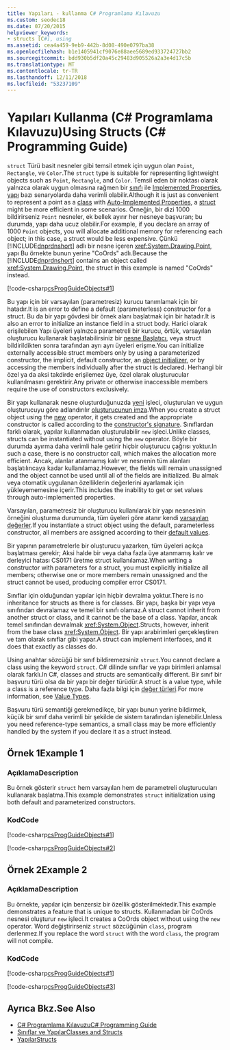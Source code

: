 ```yaml
---
title: Yapıları - kullanma C# Programlama Kılavuzu
ms.custom: seodec18
ms.date: 07/20/2015
helpviewer_keywords:
- structs [C#], using
ms.assetid: cea4a459-9eb9-442b-8d08-490e0797ba38
ms.openlocfilehash: b1e1405941cf9076e88aee5689ed933724727bb2
ms.sourcegitcommit: bdd930b5df20a45c29483d905526a2a3e4d17c5b
ms.translationtype: MT
ms.contentlocale: tr-TR
ms.lasthandoff: 12/11/2018
ms.locfileid: "53237109"
---
```

# <a name="using-structs-c-programming-guide"></a><span data-ttu-id="8a4ec-102">Yapıları Kullanma (C# Programlama Kılavuzu)</span><span class="sxs-lookup"><span data-stu-id="8a4ec-102">Using Structs (C# Programming Guide)</span></span>
<span data-ttu-id="8a4ec-103">`struct` Türü basit nesneler gibi temsil etmek için uygun olan `Point`, `Rectangle`, ve `Color`.</span><span class="sxs-lookup"><span data-stu-id="8a4ec-103">The `struct` type is suitable for representing lightweight objects such as `Point`, `Rectangle`, and `Color`.</span></span> <span data-ttu-id="8a4ec-104">Temsil eden bir noktası olarak yalnızca olarak uygun olmasına rağmen bir [sınıfı](../../../csharp/language-reference/keywords/class.md) ile [Implemented Properties](../../../csharp/programming-guide/classes-and-structs/auto-implemented-properties.md), [yapı](../../../csharp/language-reference/keywords/struct.md) bazı senaryolarda daha verimli olabilir.</span><span class="sxs-lookup"><span data-stu-id="8a4ec-104">Although it is just as convenient to represent a point as a [class](../../../csharp/language-reference/keywords/class.md) with [Auto-Implemented Properties](../../../csharp/programming-guide/classes-and-structs/auto-implemented-properties.md), a [struct](../../../csharp/language-reference/keywords/struct.md) might be more efficient in some scenarios.</span></span> <span data-ttu-id="8a4ec-105">Örneğin, bir dizi 1000 bildirirseniz `Point` nesneler, ek bellek ayırır her nesneye başvuran; bu durumda, yapı daha ucuz olabilir.</span><span class="sxs-lookup"><span data-stu-id="8a4ec-105">For example, if you declare an array of 1000 `Point` objects, you will allocate additional memory for referencing each object; in this case, a struct would be less expensive.</span></span> <span data-ttu-id="8a4ec-106">Çünkü [!INCLUDE[dnprdnshort](~/includes/dnprdnshort-md.md)] adlı bir nesne içeren <xref:System.Drawing.Point>, yapı Bu örnekte bunun yerine "CoOrds" adlı.</span><span class="sxs-lookup"><span data-stu-id="8a4ec-106">Because the [!INCLUDE[dnprdnshort](~/includes/dnprdnshort-md.md)] contains an object called <xref:System.Drawing.Point>, the struct in this example is named "CoOrds" instead.</span></span>  
  
 [!code-csharp[csProgGuideObjects#1](../../../csharp/programming-guide/classes-and-structs/codesnippet/CSharp/using-structs_1.cs)]  
  
 <span data-ttu-id="8a4ec-107">Bu yapı için bir varsayılan (parametresiz) kurucu tanımlamak için bir hatadır.</span><span class="sxs-lookup"><span data-stu-id="8a4ec-107">It is an error to define a default (parameterless) constructor for a struct.</span></span> <span data-ttu-id="8a4ec-108">Bu da bir yapı gövdesi bir örnek alanı başlatmak için bir hatadır.</span><span class="sxs-lookup"><span data-stu-id="8a4ec-108">It is also an error to initialize an instance field in a struct body.</span></span> <span data-ttu-id="8a4ec-109">Harici olarak erişilebilen Yapı üyeleri yalnızca parametreli bir kurucu, örtük, varsayılan oluşturucu kullanarak başlatabilirsiniz bir [nesne Başlatıcı](../../../csharp/programming-guide/classes-and-structs/object-and-collection-initializers.md), veya struct bildirildikten sonra tarafından ayrı ayrı üyeleri erişme.</span><span class="sxs-lookup"><span data-stu-id="8a4ec-109">You can initialize externally accessible struct members only by using a parameterized constructor, the implicit, default constructor, an [object initializer](../../../csharp/programming-guide/classes-and-structs/object-and-collection-initializers.md), or by accessing the members individually after the struct is declared.</span></span> <span data-ttu-id="8a4ec-110">Herhangi bir özel ya da aksi takdirde erişilemez üye, özel olarak oluşturucular kullanılmasını gerektirir.</span><span class="sxs-lookup"><span data-stu-id="8a4ec-110">Any private or otherwise inaccessible members require the use of constructors exclusively.</span></span>
  
 <span data-ttu-id="8a4ec-111">Bir yapı kullanarak nesne oluşturduğunuzda [yeni](../../../csharp/language-reference/keywords/new.md) işleci, oluşturulan ve uygun oluşturucuyu göre adlandırılır [oluşturucunun imza](../../../csharp/programming-guide/classes-and-structs/constructors.md#constructor-syntax).</span><span class="sxs-lookup"><span data-stu-id="8a4ec-111">When you create a struct object using the [new](../../../csharp/language-reference/keywords/new.md) operator, it gets created and the appropriate constructor is called according to the [constructor's signature](../../../csharp/programming-guide/classes-and-structs/constructors.md#constructor-syntax).</span></span> <span data-ttu-id="8a4ec-112">Sınıflardan farklı olarak, yapılar kullanmadan oluşturulabilir `new` işleci.</span><span class="sxs-lookup"><span data-stu-id="8a4ec-112">Unlike classes, structs can be instantiated without using the `new` operator.</span></span> <span data-ttu-id="8a4ec-113">Böyle bir durumda ayırma daha verimli hale getirir hiçbir oluşturucu çağrısı yoktur.</span><span class="sxs-lookup"><span data-stu-id="8a4ec-113">In such a case, there is no constructor call, which makes the allocation more efficient.</span></span> <span data-ttu-id="8a4ec-114">Ancak, alanlar atanmamış kalır ve nesnenin tüm alanları başlatılıncaya kadar kullanılamaz.</span><span class="sxs-lookup"><span data-stu-id="8a4ec-114">However, the fields will remain unassigned and the object cannot be used until all of the fields are initialized.</span></span> <span data-ttu-id="8a4ec-115">Bu almak veya otomatik uygulanan özelliklerin değerlerini ayarlamak için yükleyememesine içerir.</span><span class="sxs-lookup"><span data-stu-id="8a4ec-115">This includes the inability to get or set values through auto-implemented properties.</span></span>
 
 <span data-ttu-id="8a4ec-116">Varsayılan, parametresiz bir oluşturucu kullanılarak bir yapı nesnesinin örneğini oluşturma durumunda, tüm üyeleri göre atanır kendi [varsayılan değerler](../../../csharp/programming-guide/statements-expressions-operators/default-value-expressions.md).</span><span class="sxs-lookup"><span data-stu-id="8a4ec-116">If you instantiate a struct object using the default, parameterless constructor, all members are assigned according to their [default values](../../../csharp/programming-guide/statements-expressions-operators/default-value-expressions.md).</span></span>
  
 <span data-ttu-id="8a4ec-117">Bir yapının parametrelerle bir oluşturucu yazarken, tüm üyeleri açıkça başlatması gerekir; Aksi halde bir veya daha fazla üye atanmamış kalır ve derleyici hatası CS0171 üretme struct kullanılamaz.</span><span class="sxs-lookup"><span data-stu-id="8a4ec-117">When writing a constructor with parameters for a struct, you must explicitly initialize all members; otherwise one or more members remain unassigned and the struct cannot be used, producing compiler error CS0171.</span></span>  
  
 <span data-ttu-id="8a4ec-118">Sınıflar için olduğundan yapılar için hiçbir devralma yoktur.</span><span class="sxs-lookup"><span data-stu-id="8a4ec-118">There is no inheritance for structs as there is for classes.</span></span> <span data-ttu-id="8a4ec-119">Bir yapı, başka bir yapı veya sınıfından devralamaz ve temel bir sınıfı olamaz.</span><span class="sxs-lookup"><span data-stu-id="8a4ec-119">A struct cannot inherit from another struct or class, and it cannot be the base of a class.</span></span> <span data-ttu-id="8a4ec-120">Yapılar, ancak temel sınıfından devralmak <xref:System.Object>.</span><span class="sxs-lookup"><span data-stu-id="8a4ec-120">Structs, however, inherit from the base class <xref:System.Object>.</span></span> <span data-ttu-id="8a4ec-121">Bir yapı arabirimleri gerçekleştiren ve tam olarak sınıflar gibi yapar.</span><span class="sxs-lookup"><span data-stu-id="8a4ec-121">A struct can implement interfaces, and it does that exactly as classes do.</span></span>  
  
 <span data-ttu-id="8a4ec-122">Using anahtar sözcüğü bir sınıf bildiremezsiniz `struct`.</span><span class="sxs-lookup"><span data-stu-id="8a4ec-122">You cannot declare a class using the keyword `struct`.</span></span> <span data-ttu-id="8a4ec-123">C# dilinde sınıflar ve yapı birimleri anlamsal olarak farklı.</span><span class="sxs-lookup"><span data-stu-id="8a4ec-123">In C#, classes and structs are semantically different.</span></span> <span data-ttu-id="8a4ec-124">Bir sınıf bir başvuru türü olsa da bir yapı bir değer türüdür.</span><span class="sxs-lookup"><span data-stu-id="8a4ec-124">A struct is a value type, while a class is a reference type.</span></span> <span data-ttu-id="8a4ec-125">Daha fazla bilgi için [değer türleri](../../../csharp/language-reference/keywords/value-types.md).</span><span class="sxs-lookup"><span data-stu-id="8a4ec-125">For more information, see [Value Types](../../../csharp/language-reference/keywords/value-types.md).</span></span>  
  
 <span data-ttu-id="8a4ec-126">Başvuru türü semantiği gerekmedikçe, bir yapı bunun yerine bildirmek, küçük bir sınıf daha verimli bir şekilde de sistem tarafından işlenebilir.</span><span class="sxs-lookup"><span data-stu-id="8a4ec-126">Unless you need reference-type semantics, a small class may be more efficiently handled by the system if you declare it as a struct instead.</span></span>  
  
## <a name="example-1"></a><span data-ttu-id="8a4ec-127">Örnek 1</span><span class="sxs-lookup"><span data-stu-id="8a4ec-127">Example 1</span></span>  
  
### <a name="description"></a><span data-ttu-id="8a4ec-128">Açıklama</span><span class="sxs-lookup"><span data-stu-id="8a4ec-128">Description</span></span>  
 <span data-ttu-id="8a4ec-129">Bu örnek gösterir `struct` hem varsayılan hem de parametreli oluşturucuları kullanarak başlatma.</span><span class="sxs-lookup"><span data-stu-id="8a4ec-129">This example demonstrates `struct` initialization using both default and parameterized constructors.</span></span>  
  
### <a name="code"></a><span data-ttu-id="8a4ec-130">Kod</span><span class="sxs-lookup"><span data-stu-id="8a4ec-130">Code</span></span>  
 [!code-csharp[csProgGuideObjects#1](../../../csharp/programming-guide/classes-and-structs/codesnippet/CSharp/using-structs_1.cs)]  
  
 [!code-csharp[csProgGuideObjects#2](../../../csharp/programming-guide/classes-and-structs/codesnippet/CSharp/using-structs_2.cs)]  
  
## <a name="example-2"></a><span data-ttu-id="8a4ec-131">Örnek 2</span><span class="sxs-lookup"><span data-stu-id="8a4ec-131">Example 2</span></span>  
  
### <a name="description"></a><span data-ttu-id="8a4ec-132">Açıklama</span><span class="sxs-lookup"><span data-stu-id="8a4ec-132">Description</span></span>  
 <span data-ttu-id="8a4ec-133">Bu örnekte, yapılar için benzersiz bir özellik gösterilmektedir.</span><span class="sxs-lookup"><span data-stu-id="8a4ec-133">This example demonstrates a feature that is unique to structs.</span></span> <span data-ttu-id="8a4ec-134">Kullanmadan bir CoOrds nesnesi oluşturur `new` işleci.</span><span class="sxs-lookup"><span data-stu-id="8a4ec-134">It creates a CoOrds object without using the `new` operator.</span></span> <span data-ttu-id="8a4ec-135">Word değiştirirseniz `struct` sözcüğünün `class`, program derlenmez.</span><span class="sxs-lookup"><span data-stu-id="8a4ec-135">If you replace the word `struct` with the word `class`, the program will not compile.</span></span>  
  
### <a name="code"></a><span data-ttu-id="8a4ec-136">Kod</span><span class="sxs-lookup"><span data-stu-id="8a4ec-136">Code</span></span>  
 [!code-csharp[csProgGuideObjects#1](../../../csharp/programming-guide/classes-and-structs/codesnippet/CSharp/using-structs_1.cs)]  
  
 [!code-csharp[csProgGuideObjects#3](../../../csharp/programming-guide/classes-and-structs/codesnippet/CSharp/using-structs_3.cs)]  
  
## <a name="see-also"></a><span data-ttu-id="8a4ec-137">Ayrıca Bkz.</span><span class="sxs-lookup"><span data-stu-id="8a4ec-137">See Also</span></span>

- [<span data-ttu-id="8a4ec-138">C# Programlama Kılavuzu</span><span class="sxs-lookup"><span data-stu-id="8a4ec-138">C# Programming Guide</span></span>](../../../csharp/programming-guide/index.md)  
- [<span data-ttu-id="8a4ec-139">Sınıflar ve Yapılar</span><span class="sxs-lookup"><span data-stu-id="8a4ec-139">Classes and Structs</span></span>](../../../csharp/programming-guide/classes-and-structs/index.md)  
- [<span data-ttu-id="8a4ec-140">Yapılar</span><span class="sxs-lookup"><span data-stu-id="8a4ec-140">Structs</span></span>](../../../csharp/programming-guide/classes-and-structs/structs.md)
